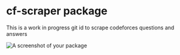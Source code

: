 # cf-scraper package
This is a work in progress git id to scrape codeforces questions and answers

![A screenshot of your package](https://f.cloud.github.com/assets/69169/2290250/c35d867a-a017-11e3-86be-cd7c5bf3ff9b.gif)
